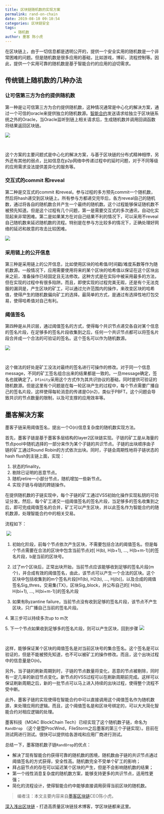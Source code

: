 ```yaml
---
title: 区块链随机数的实现方案
permalink: rand-on-chain
date: 2019-08-10 09:10:54
categories: 区块链安全
tags: 
    - 随机数
author: 墨客 陈小虎
---
```


在区块链上，由于一切信息都是透明公开的，提供一个安全实用的随机数是一个非常困难的问题。但是随机数是很多应用的基础，比如游戏，博彩，流程控制等。因此，提供一个实用可靠的随机数是基于智能合约的应用的迫切需求。

<!-- more -->

## 传统链上随机数的几种办法

### 让可信第三方为合约提供随机数

第一种是让可信第三方为合约提供随机数，这种情况通常是中心化的解决方案，通过一个可信的oracle来提供独立的随机数源。[智能合约](https://learnblockchain.cn/2018/01/04/understanding-smart-contracts/)发送请求给独立于区块链系统之外的Oracle，当Oracle监听到链上相关请求后，生成随机数并调用回调函数将结果返回区块链。

![](https://img.learnblockchain.cn/2019/08/10_307561981.png)

 

这个方案的主要问题式是中心化的解决方案，与基于区块链的分布式精神相悖，另外还有其他的弱点，比如信息在p2p网络中传递过程中的延时问题，对于不同等级的应用需求没法提供差异化的服务等。

### 交互式的commit 和reveal

第二种是交互式的commit 和reveal。参与过程的多方预先commit一个随机数，然后将hash递交到区块链上。所有参与方都递交完毕后，各方reveal自己的随机数，通过将各自的随机数合并产生一个最终的随机数。这个过程能够保证随机数不被预先知道。但是这个过程有几个问题，第一是需要交互式的多次通讯，自动化实现起来非常困难。第二是如果某方在对自己结果不利的情况下，可以采用不reveal自己随机数来延迟随机数的流程。特别是在参与方比较多的情况下，正确处理好网络的延迟和故意的攻击比较困难。


![](https://img.learnblockchain.cn/2019/08/10_194528127.png)
 
### 采用链上的公开信息

第三种是采用链上的公开信息，比如使用区块的哈希值/时间戳/难度系数等作为随机数源。一般情况下，应用需要使用将来的某个区块的哈希值以保证在这个区块出来之前，准备操作已经固定且无法修改。这种方式是在实际中被采用最多的方法，但在实现的过程中有很多陷阱。而且，即使实现的过程完美无瑕，还是有个无法克服的漏洞是，产生区块的矿工，可以通过允许范围内的操作，来改变区块的哈希值，使得产生的随机数偏向矿工的选择。最简单的方式，是通过有选择性地打包交易，使得哈希值对自己有利。

### 阈值签名

第四种是从共识层，通过阈值签名的方式，使得每个共识节点递交各自对某个信息的签名片段，在足够多的签名片段收集到之后，任何一个共识节点都可以将签名片段合并成一个合法的可验证的签名。这个签名可以作为随机数源。

![](https://img.learnblockchain.cn/2019/08/10_187488904.png)

 

这个做法的好处是矿工没法对最终的签名进行可操作的修改。对于同一个信息message，不同的矿工签名组合出来的结果都是一致的。一旦message确定，签名也就确定了。`Dfinity`采用这个方式作为其共识协议的基础，同时提供可验证的随机数源。但是这里有个问题是在每一轮区块产生的过程中，每个节点需要广播自己的签名片段，这样使得每轮消息的传递是O(n2)，类似于PBFT。这个问题会导致共识的节点数量的限制，以及可支撑的应用效率等。

## 墨客解决方案

墨客子链采用阈值签名，提出一个O(n)信息复杂度的随机数实现方法。

首先，墨客子链是基于墨客多层结构的layer2区块链实现。子链的矿工是从海量的节点pool中随机选择的一部分来作为某个子链的共识节点。子链的出块顺序由子链的矿工通过Round Robin的方式依次出块。同时，子链会周期性地将子链状态的hash flush到主链上面，实现：

1. 状态的finality。
2. 剔除已证明的恶意节点。
3. 随机retire一小部分节点，随机增加一些新节点。
4. 实现子链与母链的跨链操作。

在提供随机数的子链实现中，每个子链的矿工通过VSS初始化操作实现私钥的可验证分发。然后，每个矿工递交一组阈值签名的签名片段，当足够多的签名收集到之后，即可完成阈值签名的合并，矿工可以产生区块，并以此签名作为智能合约的随机数源，处理智能合约中的相关交易。

流程如下：

 ![](https://img.learnblockchain.cn/2019/08/10_584155038.png)



1. 初始化阶段，前每个节点依次产生区块，不需要包括合法的阈值签名。但是每个节点需要在合法的区块中包含当前节点对[ H(b), H(b+1), …, H(b+m-1)]的签名片段，b是当前的区块号。

2. 过了m个区块后，正常出块开始，当前节点应该能够收到足够的签名片段(m个)，并合成有效的阈值签名，由此，该节点可以产生一个合法的区块。这个区块中包括收集到的m个签名片段[H1(b), H2(b), …, Hj(b)]，以及合成的阈值签名Sig_thres，交易集{TX}，区块Sig_block，并公布自己的[ H(bi), H(bi+1), …, H(bi+m-1)]的签名片段

3. 如果有Byzantine failure，当前节点没有收到足够的签名片段，该节点不产生区块，只广播自己当前的签名片段。

4. 第三步可以持续多次up to m次

5. 下一个节点如果收到足够多的签名片段，则可以产生区块，回到步骤
![](https://img.learnblockchain.cn/2019/08/10_556761056.jpg)


 

这样，能够保证某个区块的阈值签名是对当前区块号的集合签名。这个签名是可以验证的，但是不能被预先知道，也不可以被矿工的操作修改。而且，这个出块过程中的信息量是O(n)。

另外，当子链的刷新周期到时，子链的节点数量将变化，恶意的节点被剔除，同时有一定几率的新旧节点变化。新节点的VSS过程可以在刷新周期前完成。这样可以保证刷新周期之后，新的一批节点可以马上进入持续的出块过程，使得整个流程不受中断。

此外，墨客子链的实现使得在智能合约中可以直接调用这个阈值签名作为随机数源，来处理应用的逻辑。而且，这个阈值签名是和区块号绑定的，可以大大简化智能合约对相应逻辑的处理。

墨客科技（MOAC BlockChain Tech）已经实现了这个随机数子链，命名为`RandDrop` （这个是暨ProcWind，FileStorm之后墨客的第三个子链实现）。目前在测试网进行测试。很快可以提供给各游戏和应用厂商进行测试。

总结一下，墨客随机数子链`RandDrop`的优点：

* 解决了现有智能合约获得可靠的随机数的困境，随机数由子链的共识节点通过阈值签名的方式获得，安全性高。随机数完全不受单个矿工的影响；
* 拜占庭节点的存在可以延迟某个区块的产生，但是不会影响随机数的结果；
* 第一个线性消息复杂度的随机数方案，能够支持更多的共识节点，适用性更强；
* 简化的流程设计，使得智能合约中能够直接调用获得当前区块的随机数。

> 编者注：本文主要内容来自[墨客区块链](http://www.moacchina.com?utm_source=learnblockchain.cn)CEO陈小虎。

[深入浅出区块链](https://learnblockchain.cn/) - 打造高质量区块链技术博客，学区块链都来这里。
